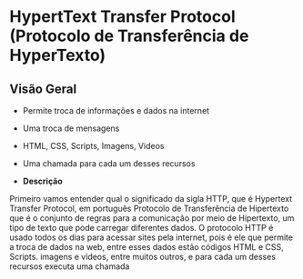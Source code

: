 # HypertText Transfer Protocol (Protocolo de Transferência de HyperTexto)

## Visão Geral

- Permite troca de informações e dados na internet
- Uma troca de mensagens
- HTML, CSS, Scripts, Imagens, Videos
- Uma chamada para cada um desses recursos

- **Descrição**

Primeiro vamos entender qual o significado da sigla HTTP, que é Hypertext Transfer Protocol, em português Protocolo de Transferência de Hipertexto que é o conjunto de regras para a comunicação por meio de Hipertexto, um tipo de texto que pode carregar diferentes dados. O protocolo HTTP é usado todos os dias para acessar sites pela internet, pois é ele que permite a troca de dados na web, entre esses dados estão códigos HTML e CSS, Scripts. imagens e vídeos, entre muitos outros, e para cada um desses recursos executa uma chamada
